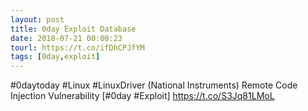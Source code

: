 ```yaml
---
layout: post
title: 0day Exploit Database
date: 2018-07-21 00:00:23
tourl: https://t.co/ifDhCPJfYM
tags: [0day,exploit]
---
```

#0daytoday #Linux #LinuxDriver (National Instruments) Remote Code Injection Vulnerability [#0day #Exploit] https://t.co/S3Jq81LMoL